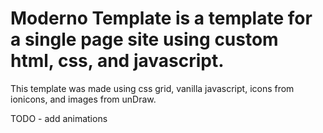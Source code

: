  # Moderno Template is a template for a single page site using custom html, css, and javascript. 
 
This template was made using css grid, vanilla javascript, icons from ionicons, and images from unDraw.

TODO - add animations

